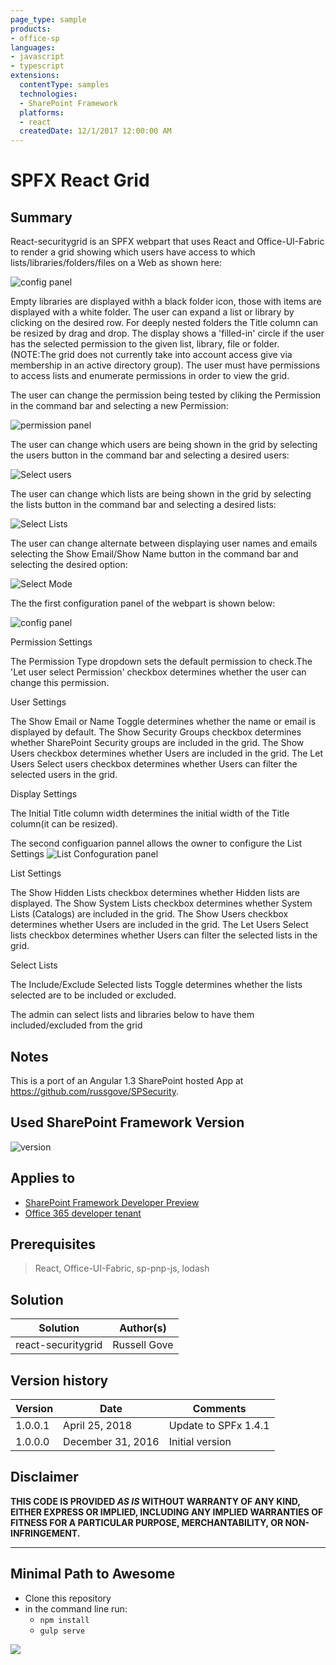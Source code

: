 ```yaml
---
page_type: sample
products:
- office-sp
languages:
- javascript
- typescript
extensions:
  contentType: samples
  technologies:
  - SharePoint Framework
  platforms:
  - react
  createdDate: 12/1/2017 12:00:00 AM
---
```

# SPFX React Grid

## Summary

React-securitygrid is an SPFX webpart that uses React and Office-UI-Fabric to render a grid showing which users have access to which lists/libraries/folders/files on a Web as shown here:

![config panel](./src/images/MainDisplay.PNG)

Empty libraries are displayed withh a black folder icon, those with items are displayed with a white folder. The user can expand a list or library by clicking on the desired row. For deeply nested folders the Title column can be resized by drag and drop. The display shows a 'filled-in' circle if the user has the selected permission to the given list, library, file or folder. (NOTE:The grid does not currently take into account access give via membership in an active directory group). The user must have permissions to access lists and enumerate permissions in order to view the grid.

The user can change the permission being tested by cliking the Permission in the command bar and selecting a new Permission:

![permission panel](./src/images/selectPermissionsPopout.PNG)

The user can change which users are being shown in the grid by selecting the users button in the command bar and selecting a desired users:

![Select users](./src/images/SelectUsersPopout.PNG)

The user can change which lists are being shown in the grid by selecting the lists button in the command bar and selecting a desired lists:

![Select Lists](./src/images/Selectlistspopout.PNG)

The user can change alternate between displaying user names and emails  selecting the Show Email/Show Name button in the command bar and selecting the desired option:

![Select Mode](./src/images/SelectDisplayModePopout.PNG)

The the first configuration panel of the webpart is shown below:

![config panel](./src/images/Configuration.PNG)

Permission Settings

The Permission Type dropdown sets the default permission to check.The 'Let user select Permission' checkbox determines whether the user can change this permission.

User Settings

The Show Email or Name Toggle determines whether the name or email is displayed by default.
The Show Security Groups checkbox determines whether SharePoint Security groups are included in the grid.
The Show Users checkbox determines whether Users are included in the grid.
The Let Users Select users checkbox determines whether Users can filter the selected users in the grid.

Display Settings

The Initial Title column width determines the initial width of the Title column(it can be resized).

The second configuarion pannel allows the owner to configure the List Settings
![List Confoguration panel](./src/images/ListConfiguration.PNG)

List Settings

The Show Hidden Lists checkbox determines whether Hidden lists  are displayed.
The Show System Lists checkbox determines whether System Lists (Catalogs) are included in the grid.
The Show Users checkbox determines whether Users are included in the grid.
The Let Users Select lists checkbox determines whether Users can filter the selected lists in the grid.

Select Lists

The Include/Exclude Selected lists Toggle determines whether the lists selected are to be included or excluded.

The admin can select lists and libraries below to have them included/excluded from the grid

## Notes

This is a port of an Angular 1.3 SharePoint hosted App at https://github.com/russgove/SPSecurity.

## Used SharePoint Framework Version

![version](https://img.shields.io/badge/version-1.4.1-green.svg)

## Applies to

* [SharePoint Framework Developer Preview](http://dev.office.com/sharepoint/docs/spfx/sharepoint-framework-overview)
* [Office 365 developer tenant](http://dev.office.com/sharepoint/docs/spfx/set-up-your-developer-tenant)

## Prerequisites

> React, Office-UI-Fabric, sp-pnp-js, lodash

## Solution

Solution|Author(s)
--------|---------
 react-securitygrid | Russell Gove

## Version history

Version|Date|Comments
-------|----|--------
1.0.0.1|April 25, 2018|Update to SPFx 1.4.1
1.0.0.0|December 31, 2016|Initial version

## Disclaimer

**THIS CODE IS PROVIDED *AS IS* WITHOUT WARRANTY OF ANY KIND, EITHER EXPRESS OR IMPLIED, INCLUDING ANY IMPLIED WARRANTIES OF FITNESS FOR A PARTICULAR PURPOSE, MERCHANTABILITY, OR NON-INFRINGEMENT.**

---

## Minimal Path to Awesome

- Clone this repository
- in the command line run:
  - `npm install`
  - `gulp serve`

<img src="https://telemetry.sharepointpnp.com/sp-dev-fx-webparts/samples/react-securitygrid" />
